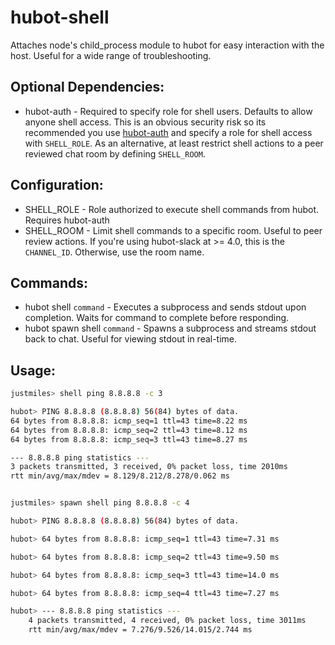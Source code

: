 # hubot-shell
Attaches node's child_process module to hubot for easy interaction with the host. Useful for a wide range of troubleshooting.

## Optional Dependencies:
 - hubot-auth - Required to specify role for shell users. Defaults to allow anyone shell access. This is an obvious security risk so its recommended you use [hubot-auth](https://github.com/hubot-scripts/hubot-auth) and specify a role for shell access with `SHELL_ROLE`. As an alternative, at least restrict shell actions to a peer reviewed chat room by defining `SHELL_ROOM`.

## Configuration:
 - SHELL_ROLE - Role authorized to execute shell commands from hubot. Requires hubot-auth
 - SHELL_ROOM - Limit shell commands to a specific room. Useful to peer review actions. If you're using hubot-slack at >= 4.0, this is the `CHANNEL_ID`. Otherwise, use the room name.

## Commands:
 - hubot shell `command` - Executes a subprocess and sends stdout upon completion. Waits for command to complete before responding.
 - hubot spawn shell `command` -  Spawns a subprocess and streams stdout back to chat. Useful for viewing stdout in real-time.

## Usage:

```bash
justmiles> shell ping 8.8.8.8 -c 3

hubot> PING 8.8.8.8 (8.8.8.8) 56(84) bytes of data.
64 bytes from 8.8.8.8: icmp_seq=1 ttl=43 time=8.22 ms
64 bytes from 8.8.8.8: icmp_seq=2 ttl=43 time=8.12 ms
64 bytes from 8.8.8.8: icmp_seq=3 ttl=43 time=8.27 ms

--- 8.8.8.8 ping statistics ---
3 packets transmitted, 3 received, 0% packet loss, time 2010ms
rtt min/avg/max/mdev = 8.129/8.212/8.278/0.062 ms


justmiles> spawn shell ping 8.8.8.8 -c 4

hubot> PING 8.8.8.8 (8.8.8.8) 56(84) bytes of data.

hubot> 64 bytes from 8.8.8.8: icmp_seq=1 ttl=43 time=7.31 ms

hubot> 64 bytes from 8.8.8.8: icmp_seq=2 ttl=43 time=9.50 ms

hubot> 64 bytes from 8.8.8.8: icmp_seq=3 ttl=43 time=14.0 ms

hubot> 64 bytes from 8.8.8.8: icmp_seq=4 ttl=43 time=7.27 ms

hubot> --- 8.8.8.8 ping statistics ---
    4 packets transmitted, 4 received, 0% packet loss, time 3011ms
    rtt min/avg/max/mdev = 7.276/9.526/14.015/2.744 ms
```
